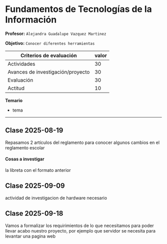 # Fundamentos de Tecnologías de la Información

**Profesor:** `Alejandra Guadalupe Vazquez Martinez`

**Objetivo:** `Conocer diferentes herramientas`



| **Criterios de evaluación**          | valor |
|--------------------------------------|-------|
| Actividades                          | 30    |
| Avances de investigación/proyecto    | 30    |
| Evaluación                           | 30    |
| Actitud                              | 10    |

**Temario**
- tema

---

## Clase 2025-08-19

Repasamos 2 artículos del reglamento para conocer algunos cambios en el reglamento escolar

#### Cosas a investigar
la libreta con el formato anterior

## Clase 2025-09-09

actividad de investigacion de hardware necesario 

## Clase 2025-09-18

Vamos a formalizar los requirimientos de lo que necesitamos para poder llevar acabo nuestro proyecto, por ejemplo que servidor se necesita para levantar una pagina web